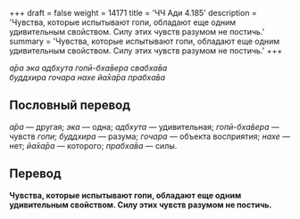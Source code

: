+++
draft = false
weight = 14171
title = 'ЧЧ Ади 4.185'
description = 'Чувства, которые испытывают гопи, обладают еще одним удивительным свойством. Силу этих чувств разумом не постичь.'
summary = 'Чувства, которые испытывают гопи, обладают еще одним удивительным свойством. Силу этих чувств разумом не постичь.'
+++

_а̄ра эка адбхута гопӣ-бха̄вера свабха̄ва  
буддхира гочара нахе йа̄ха̄ра прабха̄ва_

## Пословный перевод

_а̄ра_ — другая; _эка_ — одна; _адбхута_ — удивительная; _гопӣ_\-_бха̄вера_ — чувств _гопи_; _буддхира_ — разума; _гочара_ — объекта восприятия; _нахе_ — нет; _йа̄ха̄ра_ — которого; _прабха̄ва_ — силы.

## Перевод

**Чувства, которые испытывают гопи, обладают еще одним удивительным свойством. Силу этих чувств разумом не постичь.**
